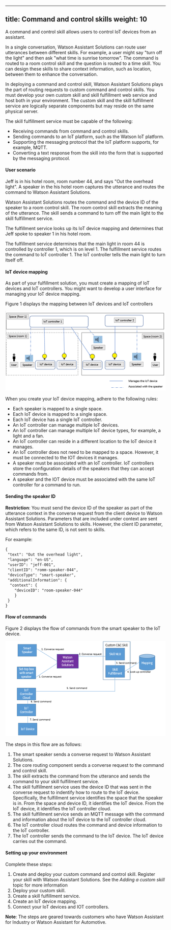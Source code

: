 
---
title: Command and control skills
weight: 10
---
A command and control skill allows users to control IoT devices from an assistant. 

In a single conversation, Watson Assistant Solutions can route user utterances between different skills. For example, a user might say "turn off the light" and then ask "what time is sunrise tomorrow". The command is routed to a room control skill and the question is routed to a time skill. You can design these skills to share context information, such as location, between them to enhance the conversation.

In deploying a command and control skill, Watson Assistant Solutions plays the part of routing requests to custom command and control skills. You must develop your own  custom skill and skill fulfillment web service and host both in your environment.  The custom skill and the skill fulfillment service are logically separate components but may reside on the same physical server.

The skill fulfillment service must be capable of the following:

- Receiving commands from command and control skills.
- Sending commands to an IoT platform, such as the Watson IoT platform.
- Supporting the messaging protocol that the IoT platform supports, for example, MQTT.
- Converting a text response from the skill into the form that is supported by the messaging protocol. 

#### User scenario

Jeff is in his hotel room, room number 44, and says "Out the overhead light". A speaker in the his hotel room captures the utterance and routes the command to Watson Assistant Solutions.  

Watson Assistant Solutions routes the command and the device ID of the speaker to a room control skill. The room control skill extracts the meaning of the utterance.  The skill sends a command to turn off the main light to the skill fulfillment service.

The fulfillment service looks up its IoT device mapping and determines that Jeff spoke to speaker 1 in his hotel room. 

The fulfillment service determines that the main light in room 44 is controlled by controller 1, which is on level 1. The fulfillment service routes the command to IoT controller 1. The IoT controller tells the main light to turn itself off.

#### IoT device mapping

As part of your fulfillment solution, you must create a mapping of IoT devices and IoT controllers.  You  might want to develop a user interface for managing your IoT device mapping.


Figure 1 displays the mapping between IoT devices and IoT controllers

![Mapping](mapping.png)

When you create your IoT device mapping, adhere to the following rules:

- Each speaker is mapped to a single space.
- Each IoT device is mapped to a single space.
- Each IoT device has a single IoT controller.
- An IoT controller can manage multiple IoT devices.
- An IoT controller can manage multiple IoT device types, for example, a light and a fan.
- An IoT controller can reside in a different location to the IoT device it manages.  
- An IoT controller does not need to be mapped to a space.  However, it must be connected to the IOT devices it manages.
- A speaker must be associated with an IoT controller.  IoT controllers store the configuration details of the speakers that they can accept commands from.
- A speaker and the IOT device must be associated with the same IoT controller for a command to run.  


#### Sending the speaker ID

**Restriction**: You  must send the device ID of the speaker as part of the utterance context in the converse request from the client device to Watson Assistant Solutions. Parameters that are included under context are sent from Watson Assistant Solutions to skills. However, the client ID parameter, which refers to the same ID, is not sent to skills.

For example:

```
{ 
 "text": "Out the overhead light", 
 "language": "en-US", 
 "userID": "jeff-001", 
 "clientID": "romm-speaker-044", 
 "deviceType": "smart-speaker", 
 "additionalInformation": { 
  "context": { 
    "deviceID": "room-speaker-044"
    }
 }
}
```

#### Flow of commands

Figure 2 displays the flow of commands from the smart speaker to the IoT device.

![Mapping](flow_of_commands.png)

The steps in this flow are as follows:

1. The smart speaker sends a converse request to Watson Assistant Solutions.
2. The core routing component sends a converse request to the command and control skill.
3. The skill extracts the command from the utterance and sends the command to your skill fulfillment service.
4. The skill fulfillment service uses the device ID that was sent in the converse request to indentify how to route to the IoT device. Specifically, the fulfillment service identifies the space that the speaker is in. From the space and device ID, it identifies the IoT device.  From the IoT device, it identifies the IoT controller cloud. 
5. The skill fulfillment service sends an MQTT message with the command and information about the IoT device to the IoT controller cloud.  
6. The IoT controller cloud routes the command and device information to the IoT controller.
7. The IoT controller sends the command to the IoT device.  The IoT device carries out the command.

#### Setting up your environment

Complete these steps:

1. Create and deploy your custom command and control skill.  Register your skill with Watson Assistant Solutions.  See the _Adding a custom skill_ topic for more information
2. Deploy your custom skill.
3. Create a skill fulfillment service.
4. Create an IoT device mapping.
5. Connect your IoT devices and IOT controllers.

**Note**: The steps are geared towards customers who have Watson Assistant for Industry or Watson Assistant for Automotive.